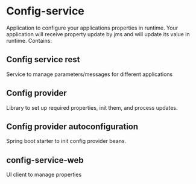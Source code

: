 # Config-service
Application to configure your applications properties in runtime. Your application will receive property update by jms and will update its value in runtime.
Contains:
## Config service rest
  Service to manage parameters/messages for different applications
## Config provider
 Library to set up required properties, init them, and process updates.
## Config provider autoconfiguration
 Spring boot starter to init config provider beans.
## config-service-web
UI client to manage properties
